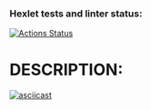### Hexlet tests and linter status:
[![Actions Status](https://github.com/Vladimir-SVI/python-project-50/workflows/hexlet-check/badge.svg)](https://github.com/Vladimir-SVI/python-project-50/actions)

# DESCRIPTION:

[![asciicast](https://asciinema.org/a/PooKGU4pfyXyLZyogJkPKtaZb.svg)](https://asciinema.org/a/PooKGU4pfyXyLZyogJkPKtaZb)
